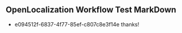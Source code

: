 ## OpenLocalization Workflow Test MarkDown
* e094512f-6837-4f77-85ef-c807c8e3f14e thanks!

<!--HONumber=Aug16_HO5-->


